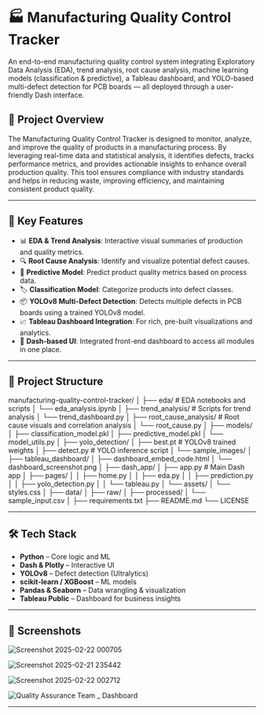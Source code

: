 # 🏭 Manufacturing Quality Control Tracker

An end-to-end manufacturing quality control system integrating Exploratory Data Analysis (EDA), trend analysis, root cause analysis, machine learning models (classification & predictive), a Tableau dashboard, and YOLO-based multi-defect detection for PCB boards — all deployed through a user-friendly Dash interface.

## 🚀 Project Overview

The Manufacturing Quality Control Tracker is designed to monitor, analyze, and improve the quality of products in a manufacturing process. By leveraging real-time data and statistical analysis, it identifies defects, tracks performance metrics, and provides actionable insights to enhance overall production quality. This tool ensures compliance with industry standards and helps in reducing waste, improving efficiency, and maintaining consistent product quality.

---

## 🧩 Key Features

- 📊 **EDA & Trend Analysis**: Interactive visual summaries of production and quality metrics.
- 🔍 **Root Cause Analysis**: Identify and visualize potential defect causes.
- 🧠 **Predictive Model**: Predict product quality metrics based on process data.
- 🏷️ **Classification Model**: Categorize products into defect classes.
- 📦 **YOLOv8 Multi-Defect Detection**: Detects multiple defects in PCB boards using a trained YOLOv8 model.
- 📈 **Tableau Dashboard Integration**: For rich, pre-built visualizations and analytics.
- 🧮 **Dash-based UI**: Integrated front-end dashboard to access all modules in one place.

---

## 📁 Project Structure

manufacturing-quality-control-tracker/ │ ├── eda/ # EDA notebooks and scripts │ └── eda_analysis.ipynb │ ├── trend_analysis/ # Scripts for trend analysis │ └── trend_dashboard.py │ ├── root_cause_analysis/ # Root cause visuals and correlation analysis │ └── root_cause.py │ ├── models/ │ ├── classification_model.pkl │ ├── predictive_model.pkl │ └── model_utils.py │ ├── yolo_detection/ │ ├── best.pt # YOLOv8 trained weights │ ├── detect.py # YOLO inference script │ └── sample_images/ │ ├── tableau_dashboard/ │ ├── dashboard_embed_code.html │ └── dashboard_screenshot.png │ ├── dash_app/ │ ├── app.py # Main Dash app │ ├── pages/ │ │ ├── home.py │ │ ├── eda.py │ │ ├── prediction.py │ │ ├── yolo_detection.py │ │ └── tableau.py │ └── assets/ │ └── styles.css │ ├── data/ │ ├── raw/ │ ├── processed/ │ └── sample_input.csv │ ├── requirements.txt ├── README.md └── LICENSE

---

## 🛠️ Tech Stack

- **Python** – Core logic and ML
- **Dash & Plotly** – Interactive UI
- **YOLOv8** – Defect detection (Ultralytics)
- **scikit-learn / XGBoost** – ML models
- **Pandas & Seaborn** – Data wrangling & visualization
- **Tableau Public** – Dashboard for business insights

----

## 📸 Screenshots

![Screenshot 2025-02-22 000705](https://github.com/user-attachments/assets/4ad12b25-e398-4017-9010-8d204be7c00d)

![Screenshot 2025-02-21 235442](https://github.com/user-attachments/assets/152fbc9a-457c-4808-a152-90ed0cfba3d0)

![Screenshot 2025-02-22 002712](https://github.com/user-attachments/assets/8f48686f-5c47-4734-9fa2-dda659814a2a)

![Quality Assurance Team _ Dashboard ](https://github.com/user-attachments/assets/3acf798f-404a-4ff9-b8ea-db276468b519)

-------





